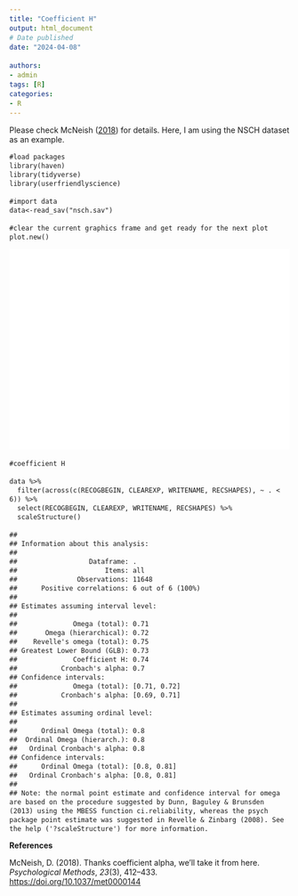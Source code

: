 ```yaml
---
title: "Coefficient H"
output: html_document
# Date published
date: "2024-04-08"

authors: 
- admin
tags: [R]
categories: 
- R
---
```


Please check McNeish ([2018](#ref-mcneish2018)) for details. Here, I am
using the NSCH dataset as an example.

    #load packages
    library(haven)
    library(tidyverse)
    library(userfriendlyscience)

    #import data
    data<-read_sav("nsch.sav")

    #clear the current graphics frame and get ready for the next plot
    plot.new()

![](index_files/figure-markdown_strict/unnamed-chunk-3-1.png)

    #coefficient H

    data %>% 
      filter(across(c(RECOGBEGIN, CLEAREXP, WRITENAME, RECSHAPES), ~ . < 6)) %>% 
      select(RECOGBEGIN, CLEAREXP, WRITENAME, RECSHAPES) %>% 
      scaleStructure()

    ## 
    ## Information about this analysis:
    ## 
    ##                  Dataframe: .
    ##                      Items: all
    ##               Observations: 11648
    ##      Positive correlations: 6 out of 6 (100%)
    ## 
    ## Estimates assuming interval level:
    ## 
    ##              Omega (total): 0.71
    ##       Omega (hierarchical): 0.72
    ##    Revelle's omega (total): 0.75
    ## Greatest Lower Bound (GLB): 0.73
    ##              Coefficient H: 0.74
    ##           Cronbach's alpha: 0.7
    ## Confidence intervals:
    ##              Omega (total): [0.71, 0.72]
    ##           Cronbach's alpha: [0.69, 0.71]
    ## 
    ## Estimates assuming ordinal level:
    ## 
    ##      Ordinal Omega (total): 0.8
    ##  Ordinal Omega (hierarch.): 0.8
    ##   Ordinal Cronbach's alpha: 0.8
    ## Confidence intervals:
    ##      Ordinal Omega (total): [0.8, 0.81]
    ##   Ordinal Cronbach's alpha: [0.8, 0.81]
    ## 
    ## Note: the normal point estimate and confidence interval for omega are based on the procedure suggested by Dunn, Baguley & Brunsden (2013) using the MBESS function ci.reliability, whereas the psych package point estimate was suggested in Revelle & Zinbarg (2008). See the help ('?scaleStructure') for more information.

**References**

McNeish, D. (2018). Thanks coefficient alpha, we’ll take it from here.
*Psychological Methods*, *23*(3), 412–433.
<https://doi.org/10.1037/met0000144>
